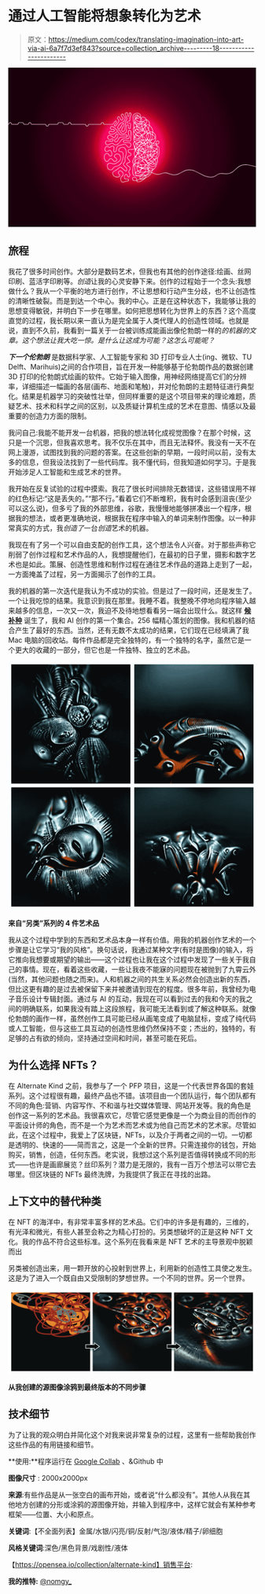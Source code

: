 # 通过人工智能将想象转化为艺术

> 原文：<https://medium.com/codex/translating-imagination-into-art-via-ai-6a7f7d3ef843?source=collection_archive---------18----------------------->

![](img/1d3f4e0df68817ab1b7c179ed4ceafb0.png)

## **旅程**

我花了很多时间创作。大部分是数码艺术，但我也有其他的创作途径:绘画、丝网印刷、蓝活字印刷等。*创造*让我的心灵安静下来。创作的过程始于一个念头:我想做什么？我从一个平衡的地方进行创作，不让思想和行动产生分歧，也不让创造性的清晰性破裂。而是到达一个中心。我的中心。正是在这种状态下，我能够让我的思想变得敏锐，并明白下一步在哪里。如何把思想转化为世界上的东西？这个高度直觉的过程，我长期以来一直认为是完全属于人类代理人的创造性领域。也就是说，直到不久前，我看到一篇关于一台被训练成能画出像伦勃朗一样的*的机器的文章。这个想法让我大吃一惊。是什么让这成为可能？这怎么可能呢？*

***下一个伦勃朗*** 是数据科学家、人工智能专家和 3D 打印专业人士(ing、微软、TU Delft、Marihuis)之间的合作项目，旨在开发一种能够基于伦勃朗作品的数据创建 3D 打印的伦勃朗式绘画的软件。它始于输入图像，用神经网络提高它们的分辨率，详细描述一幅画的各层(画布、地面和笔触)，并对伦勃朗的主题特征进行典型化。结果是机器学习的突破性壮举，但同样重要的是这个项目带来的理论难题，质疑艺术、技术和科学之间的区别，以及质疑计算机生成的艺术在意图、情感以及最重要的创造力方面的限制。

我问自己:我能不能开发一台机器，把我的想法转化成视觉图像？在那个时候，这只是一个沉思，但我喜欢思考。我不仅乐在其中，而且无法释怀。我没有一天不在网上漫游，试图找到我的问题的答案。在这些创新的早期，一段时间以前，没有太多的信息，但我设法找到了一些代码库。我不懂代码，但我知道如何学习。于是我开始涉足人工智能和生成艺术的世界。

我开始在反复试验的过程中摸索。我花了很长时间排除无数错误，这些错误用不祥的红色标记:“这是丢失的。”“那不行。”看着它们不断堆积，我有时会感到沮丧(至少可以这么说)，但多亏了我的外部思维，谷歌，我慢慢地能够拼凑出一个程序，根据我的想法，或者更准确地说，根据我在程序中输入的单词来制作图像。以一种非常真实的方式，我*创造了*一台*创造*艺术的机器。

我现在有了另一个可以自由支配的创作工具，这个想法令人兴奋。对于那些声称它削弱了创作过程和艺术作品的人，我想提醒他们，在最初的日子里，摄影和数字艺术也是如此。策展、创造性思维和制作过程在通往艺术作品的道路上走到了一起，一方面掩盖了过程，另一方面揭示了创作的工具。

我的机器的第一次迭代是我认为不成功的实验。但是过了一段时间，还是发生了。一个让我吃惊的结果。我意识到我在那里。我睡不着。我整晚不停地向程序输入越来越多的信息，一次又一次，我迫不及待地想看看另一端会出现什么。就这样 [**候补种**](https://opensea.io/collection/alternate-kind) 诞生了，我和 AI 创作的第一个集合。256 幅精心策划的图像。我和机器的结合产生了最好的东西。当然，还有无数不太成功的结果，它们现在已经填满了我 Mac 电脑的回收站。每件作品都是完全独特的，有一个独特的名字，虽然它是一个更大的收藏的一部分，但它也是一件独特、独立的艺术品。

![](img/e315536d57c5e9c8b5d53e0dbf3577ce.png)

**来自“另类”系列的 4 件艺术品**

我从这个过程中学到的东西和艺术品本身一样有价值。用我的机器创作艺术的一个步骤是让它学习“我的风格”。换句话说，我通过某种文字(有时是图像)的输入，将它推向我想要或期望的输出——这个过程也让我在这个过程中发现了一些关于我自己的事情。现在，看着这些收藏，一些让我夜不能寐的问题现在被抛到了九霄云外(当然，其他问题也随之而来)。人和机器之间的共生关系必然会创造出新的东西，但比这更有趣的是过去被保留下来并被邀请到现在的程度。很多年前，我曾经为电子音乐设计专辑封面。通过与 AI 的互动，我现在可以看到过去的我和今天的我之间的明确联系，如果我没有踏上这段旅程，我可能无法看到或了解这种联系。就像伦勃朗的画作一样，虽然创作工具可能已经从画笔变成了电脑鼠标，变成了纯代码或人工智能，但与这些工具互动的创造性思维仍然保持不变；杰出的，独特的，有足够的占有欲的倾向，坚持通过空间和时间，甚至可能在死后。

## **为什么选择 NFTs？**

在 Alternate Kind 之前，我参与了一个 PFP 项目，这是一个代表世界各国的套娃系列。这个过程很有趣，最终产品也不错。该项目由一个团队运行，每个团队都有不同的角色:营销、内容写作、不和谐与社交媒体管理、网站开发等。我的角色是创作这一系列的艺术品。我很喜欢它，尽管它感觉更像是一个为商业目的而创作的平面设计师的角色，而不是一个为艺术而艺术或为他自己而艺术的艺术家。尽管如此，在这个过程中，我爱上了区块链，NFTs，以及介于两者之间的一切。一切都是透明的、快速的——简而言之，这是一个全新的世界。只需连接你的钱包，开始购买，销售，创造，任何东西。老实说，我想过这个系列是否值得转换成不同的形式——也许是画廊展览？丝印系列？潜力是无限的，我有一百万个想法可以带它去哪里。但区块链的 NFTs 最终洗牌，为我提供了我正在寻找的出路。

## **上下文中的替代种类**

在 NFT 的海洋中，有非常丰富多样的艺术品。它们中的许多是有趣的，三维的，有光泽和微光，有些人甚至会称之为精心打扮的。另类想破坏的正是这种 NFT 文化。我的作品不符合这些标准。这个系列在我看来是 NFT 艺术的主导景观中脱颖而出

另类被创造出来，用一颗开放的心投射到世界上，利用新的创造性工具使之发生。这是为了进入一个既自由又受限制的梦想世界。一个不同的世界。另一个世界。

![](img/ed92ed4ac916f846d9b8307042919967.png)

**从我创建的源图像涂鸦到最终版本的不同步骤**

## **技术细节**

为了让我的观众明白并简化这个对我来说非常复杂的过程，这里有一些帮助我创作这些作品的有用链接和细节。

**使用:**程序运行在 [Google Collab](https://colab.research.google.com) 、&Github 中

**图像尺寸** : 2000x2000px

**来源**:有些作品是从一张空白的画布开始，或者说“什么都没有”。其他人从我在其他地方创建的分形或涂鸦的源图像开始，并输入到程序中，这样它就会有某种参考框架——位置、大小和原点。

**关键词**:【不全面列表】金属/水银/闪亮/铜/反射/气泡/液体/精子/卵细胞

**风格关键词**:深色/黑色背景/戏剧性/液体

【https://opensea.io/collection/alternate-kind】销售平台:

**我的推特:** [@nomgy_](https://twitter.com/nomgy_)